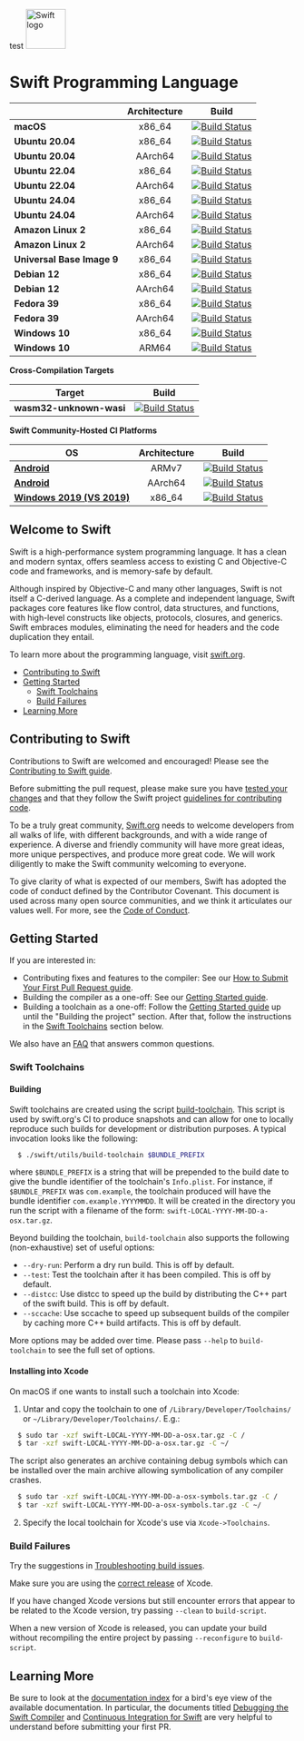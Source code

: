test
<picture>
  <source media="(prefers-color-scheme: dark)" srcset="https://www.swift.org/assets/images/swift~dark.svg">
  <img src="https://www.swift.org/assets/images/swift.svg" alt="Swift logo" height="70">
</picture>

# Swift Programming Language


| | **Architecture** | **Build** |
|---|:---:|:---:|
| **macOS**        | x86_64 |[![Build Status](https://ci.swift.org/job/oss-swift-package-macos/lastCompletedBuild/badge/icon)](https://ci.swift.org/job/oss-swift-package-macos)|
| **Ubuntu 20.04** | x86_64 |[![Build Status](https://ci.swift.org/job/oss-swift-package-ubuntu-20_04/lastCompletedBuild/badge/icon)](https://ci.swift.org/job/oss-swift-package-ubuntu-20_04)|
| **Ubuntu 20.04** | AArch64 |[![Build Status](https://ci.swift.org/job/oss-swift-package-ubuntu-20_04-aarch64/lastCompletedBuild/badge/icon)](https://ci.swift.org/job/oss-swift-package-ubuntu-20_04-aarch64)|
| **Ubuntu 22.04** | x86_64 |[![Build Status](https://ci.swift.org/job/oss-swift-package-ubuntu-22_04/lastCompletedBuild/badge/icon)](https://ci.swift.org/job/oss-swift-package-ubuntu-22_04)|
| **Ubuntu 22.04** | AArch64 |[![Build Status](https://ci.swift.org/job/oss-swift-package-ubuntu-22_04-aarch64/lastCompletedBuild/badge/icon)](https://ci.swift.org/job/oss-swift-package-ubuntu-22_04-aarch64)|
| **Ubuntu 24.04** | x86_64 |[![Build Status](https://ci.swift.org/job/oss-swift-package-ubuntu-24_04/lastCompletedBuild/badge/icon)](https://ci.swift.org/job/oss-swift-package-ubuntu-24_04)|
| **Ubuntu 24.04** | AArch64 |[![Build Status](https://ci.swift.org/job/oss-swift-package-ubuntu-24_04-aarch64/lastCompletedBuild/badge/icon)](https://ci.swift.org/job/oss-swift-package-ubuntu-24_04-aarch64)|
| **Amazon Linux 2** | x86_64 |[![Build Status](https://ci.swift.org/job/oss-swift-package-amazon-linux-2/lastCompletedBuild/badge/icon)](https://ci.swift.org/job/oss-swift-package-amazon-linux-2)|
| **Amazon Linux 2** | AArch64 |[![Build Status](https://ci.swift.org/job/oss-swift-package-amazon-linux-2-aarch64/lastCompletedBuild/badge/icon)](https://ci.swift.org/job/oss-swift-package-amazon-linux-2-aarch64)|
| **Universal Base Image 9** | x86_64 |[![Build Status](https://ci.swift.org/job/oss-swift-package-ubi-9/lastCompletedBuild/badge/icon)](https://ci.swift.org/job/oss-swift-package-ubi-9)|
| **Debian 12** | x86_64 |[![Build Status](https://ci.swift.org/job/oss-swift-package-debian-12/lastCompletedBuild/badge/icon)](https://ci.swift.org/job/oss-swift-package-debian-12)|
| **Debian 12** | AArch64 |[![Build Status](https://ci.swift.org/job/oss-swift-package-debian-12-aarch64/lastCompletedBuild/badge/icon)](https://ci.swift.org/job/oss-swift-package-debian-12-aarch64)|
| **Fedora 39** | x86_64 |[![Build Status](https://ci.swift.org/job/oss-swift-package-fedora-39/lastCompletedBuild/badge/icon)](https://ci.swift.org/job/oss-swift-package-fedora-39)|
| **Fedora 39** | AArch64 |[![Build Status](https://ci.swift.org/job/oss-swift-package-fedora-39-aarch64/lastCompletedBuild/badge/icon)](https://ci.swift.org/job/oss-swift-package-fedora-39-aarch64)|
| **Windows 10** | x86_64 |[![Build Status](https://ci-external.swift.org/job/swift-main-windows-toolchain/lastCompletedBuild/badge/icon)](https://ci-external.swift.org/job/swift-main-windows-toolchain)|
| **Windows 10** | ARM64 |[![Build Status](https://ci-external.swift.org/job/swift-main-windows-toolchain-arm64/lastCompletedBuild/badge/icon)](https://ci-external.swift.org/job/swift-main-windows-toolchain-arm64)|

**Cross-Compilation Targets**

| **Target** | **Build** |
|:---:|:---:|
| **wasm32-unknown-wasi** |[![Build Status](https://ci.swift.org/job/oss-swift-pr-test-crosscompile-wasm-ubuntu-20_04/lastCompletedBuild/badge/icon)](https://ci.swift.org/job/oss-swift-pr-test-crosscompile-wasm-ubuntu-20_04)|

**Swift Community-Hosted CI Platforms**

| **OS** | **Architecture** | **Build** |
|---|:---:|:---:|
|**[Android](https://github.com/apple/swift-community-hosted-continuous-integration/blob/main/nodes/x86_64_ubuntu_16_04_LTS_android.json)** | ARMv7 |[![Build Status](https://ci-external.swift.org/job/oss-swift-RA-linux-ubuntu-16.04-android/lastCompletedBuild/badge/icon)](https://ci-external.swift.org/job/oss-swift-RA-linux-ubuntu-16.04-android)|
|**[Android](https://github.com/apple/swift-community-hosted-continuous-integration/blob/main/nodes/x86_64_ubuntu_16_04_LTS_android.json)** | AArch64 |[![Build Status](https://ci-external.swift.org/job/oss-swift-RA-linux-ubuntu-16.04-android-arm64/lastCompletedBuild/badge/icon)](https://ci-external.swift.org/job/oss-swift-RA-linux-ubuntu-16.04-android-arm64)|
|**[Windows 2019 (VS 2019)](https://github.com/apple/swift-community-hosted-continuous-integration/blob/main/nodes/x86_64_windows_2019_VS2019.json)** | x86_64 | [![Build Status](https://ci-external.swift.org/job/oss-swift-windows-x86_64-vs2019/lastCompletedBuild/badge/icon)](https://ci-external.swift.org/job/oss-swift-windows-x86_64-vs2019)|

## Welcome to Swift

Swift is a high-performance system programming language.  It has a clean
and modern syntax, offers seamless access to existing C and Objective-C code
and frameworks, and is memory-safe by default.

Although inspired by Objective-C and many other languages, Swift is not itself a
C-derived language. As a complete and independent language, Swift packages core
features like flow control, data structures, and functions, with high-level
constructs like objects, protocols, closures, and generics. Swift embraces
modules, eliminating the need for headers and the code duplication they entail.

To learn more about the programming language, visit [swift.org](https://swift.org/documentation/).

- [Contributing to Swift](#contributing-to-swift)
- [Getting Started](#getting-started)
  - [Swift Toolchains](#swift-toolchains)
  - [Build Failures](#build-failures)
- [Learning More](#learning-more)

## Contributing to Swift

Contributions to Swift are welcomed and encouraged! Please see the
[Contributing to Swift guide](https://swift.org/contributing/).

Before submitting the pull request, please make sure you have [tested your
 changes](https://github.com/apple/swift/blob/main/docs/ContinuousIntegration.md)
 and that they follow the Swift project [guidelines for contributing
 code](https://swift.org/contributing/#contributing-code).

To be a truly great community, [Swift.org](https://swift.org/) needs to welcome
developers from all walks of life, with different backgrounds, and with a wide
range of experience. A diverse and friendly community will have more great
ideas, more unique perspectives, and produce more great code. We will work
diligently to make the Swift community welcoming to everyone.

To give clarity of what is expected of our members, Swift has adopted the
code of conduct defined by the Contributor Covenant. This document is used
across many open source communities, and we think it articulates our values
well. For more, see the [Code of Conduct](https://swift.org/code-of-conduct/).

## Getting Started

If you are interested in:
- Contributing fixes and features to the compiler: See our
  [How to Submit Your First Pull Request guide](/docs/HowToGuides/FirstPullRequest.md).
- Building the compiler as a one-off: See our [Getting Started guide][].
- Building a toolchain as a one-off: Follow the [Getting Started guide][]
  up until the "Building the project" section. After that, follow the
  instructions in the [Swift Toolchains](#swift-toolchains) section below.

We also have an [FAQ](/docs/HowToGuides/FAQ.md) that answers common questions.

[Getting Started guide]: /docs/HowToGuides/GettingStarted.md

### Swift Toolchains

#### Building

Swift toolchains are created using the script
[build-toolchain](https://github.com/apple/swift/blob/main/utils/build-toolchain). This
script is used by swift.org's CI to produce snapshots and can allow for one to
locally reproduce such builds for development or distribution purposes. A typical 
invocation looks like the following:

```sh
  $ ./swift/utils/build-toolchain $BUNDLE_PREFIX
```

where ``$BUNDLE_PREFIX`` is a string that will be prepended to the build 
date to give the bundle identifier of the toolchain's ``Info.plist``. For 
instance, if ``$BUNDLE_PREFIX`` was ``com.example``, the toolchain 
produced will have the bundle identifier ``com.example.YYYYMMDD``. It 
will be created in the directory you run the script with a filename 
of the form: ``swift-LOCAL-YYYY-MM-DD-a-osx.tar.gz``.

Beyond building the toolchain, ``build-toolchain`` also supports the 
following (non-exhaustive) set of useful options:

- ``--dry-run``: Perform a dry run build. This is off by default.
- ``--test``: Test the toolchain after it has been compiled. This is off by default.
- ``--distcc``: Use distcc to speed up the build by distributing the C++ part of
  the swift build. This is off by default.
- ``--sccache``: Use sccache to speed up subsequent builds of the compiler by
  caching more C++ build artifacts. This is off by default.

More options may be added over time. Please pass ``--help`` to
``build-toolchain`` to see the full set of options.

#### Installing into Xcode

On macOS if one wants to install such a toolchain into Xcode:

1. Untar and copy the toolchain to one of `/Library/Developer/Toolchains/` or
   `~/Library/Developer/Toolchains/`. E.g.:

```sh
  $ sudo tar -xzf swift-LOCAL-YYYY-MM-DD-a-osx.tar.gz -C /
  $ tar -xzf swift-LOCAL-YYYY-MM-DD-a-osx.tar.gz -C ~/
```

The script also generates an archive containing debug symbols which
can be installed over the main archive allowing symbolication of any
compiler crashes.

```sh
  $ sudo tar -xzf swift-LOCAL-YYYY-MM-DD-a-osx-symbols.tar.gz -C /
  $ tar -xzf swift-LOCAL-YYYY-MM-DD-a-osx-symbols.tar.gz -C ~/
```

2. Specify the local toolchain for Xcode's use via `Xcode->Toolchains`.

### Build Failures

Try the suggestions in
[Troubleshooting build issues](/docs/HowToGuides/GettingStarted.md#troubleshooting-build-issues).

Make sure you are using the
[correct release](/docs/HowToGuides/GettingStarted.md#installing-dependencies)
of Xcode.

If you have changed Xcode versions but still encounter errors that appear to
be related to the Xcode version, try passing `--clean` to `build-script`.

When a new version of Xcode is released, you can update your build without
recompiling the entire project by passing `--reconfigure` to `build-script`.

## Learning More

Be sure to look at the [documentation index](/docs/README.md) for a bird's eye
view of the available documentation. In particular, the documents titled
[Debugging the Swift Compiler](docs/DebuggingTheCompiler.md) and
[Continuous Integration for Swift](docs/ContinuousIntegration.md) are very
helpful to understand before submitting your first PR.
